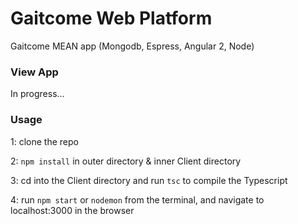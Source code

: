 # Gaitcome Web Platform

Gaitcome MEAN app (Mongodb, Espress, Angular 2, Node)

### View App
In progress...

### Usage

1: clone the repo

2: `npm install` in outer directory & inner Client directory

3: cd into the Client directory and run `tsc` to compile the Typescript

4: run `npm start` or `nodemon` from the terminal, and navigate to localhost:3000 in the browser
